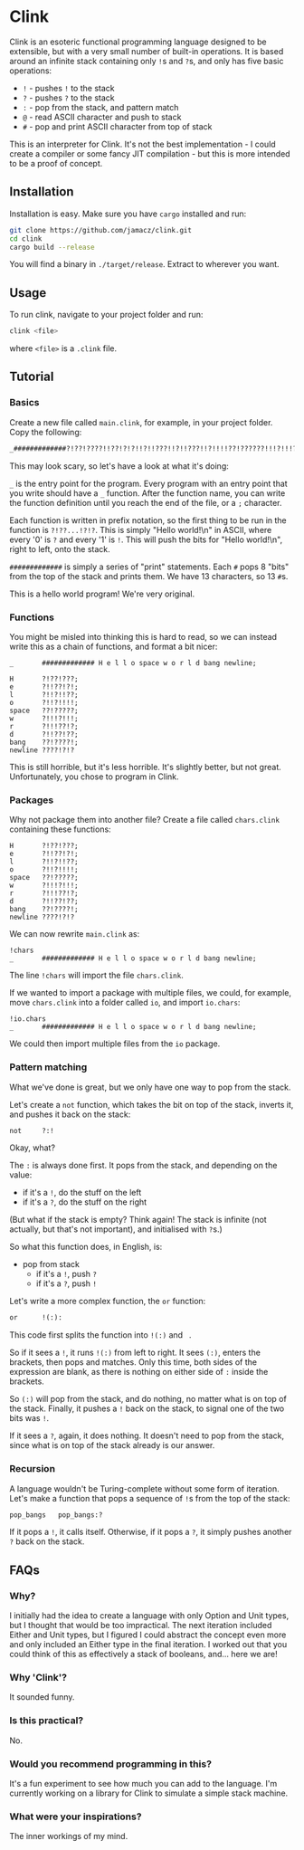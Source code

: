 # Clink

Clink is an esoteric functional programming language designed to be extensible, but with a very small number of built-in operations. It is based around an infinite stack containing only `!`s and `?`s, and only has five basic operations:

- `!` - pushes `!` to the stack
- `?` - pushes `?` to the stack
- `:` - pop from the stack, and pattern match
- `@` - read ASCII character and push to stack
- `#` - pop and print ASCII character from top of stack

This is an interpreter for Clink. It's not the best implementation - I could create a compiler or some fancy JIT compilation - but this is more intended to be a proof of concept.

## Installation

Installation is easy. Make sure you have `cargo` installed and run:

```bash
git clone https://github.com/jamacz/clink.git
cd clink
cargo build --release
```

You will find a binary in `./target/release`. Extract to wherever you want.

## Usage

To run clink, navigate to your project folder and run:

``` bash
clink <file>
```

where `<file>` is a `.clink` file.

## Tutorial

### Basics

Create a new file called `main.clink`, for example, in your project folder. Copy the following:

``` txt
_#############?!??!????!!??!?!?!!?!!???!!?!!???!!?!!!!??!??????!!!?!!!?!!?!!!!?!!!??!??!!?!!???!!??!????!????!????!?!?
```

This may look scary, so let's have a look at what it's doing:

`_` is the entry point for the program. Every program with an entry point that you write should have a `_` function. After the function name, you can write the function definition until you reach the end of the file, or a `;` character.

Each function is written in prefix notation, so the first thing to be run in the function is `?!??...!?!?`.
This is simply "Hello world!\n" in ASCII, where every '0' is `?` and every '1' is `!`. This will push the bits for "Hello world!\n", right to left, onto the stack.

`#############` is simply a series of "print" statements. Each `#` pops 8 "bits" from the top of the stack and prints them. We have 13 characters, so 13 `#`s.

This is a hello world program! We're very original.

### Functions

You might be misled into thinking this is hard to read, so we can instead write this as a chain of functions, and format a bit nicer:

``` text
_       ############# H e l l o space w o r l d bang newline;

H       ?!??!???;
e       ?!!??!?!;
l       ?!!?!!??;
o       ?!!?!!!!;
space   ??!?????;
w       ?!!!?!!!;
r       ?!!!??!?;
d       ?!!??!??;
bang    ??!????!;
newline ????!?!?
```

This is still horrible, but it's less horrible. It's slightly better, but not great. Unfortunately, you chose to program in Clink.

### Packages

Why not package them into another file? Create a file called `chars.clink` containing these functions:

``` text
H       ?!??!???;
e       ?!!??!?!;
l       ?!!?!!??;
o       ?!!?!!!!;
space   ??!?????;
w       ?!!!?!!!;
r       ?!!!??!?;
d       ?!!??!??;
bang    ??!????!;
newline ????!?!?
```

We can now rewrite `main.clink` as:

``` text
!chars
_       ############# H e l l o space w o r l d bang newline;
```

The line `!chars` will import the file `chars.clink`.

If we wanted to import a package with multiple files, we could, for example, move `chars.clink` into a folder called `io`, and import `io.chars`:

``` text
!io.chars
_       ############# H e l l o space w o r l d bang newline;
```

We could then import multiple files from the `io` package.

### Pattern matching

What we've done is great, but we only have one way to pop from the stack.

Let's create a `not` function, which takes the bit on top of the stack, inverts it, and pushes it back on the stack:

```txt
not     ?:!
```

Okay, what?

The `:` is always done first. It pops from the stack, and depending on the value:

- if it's a `!`, do the stuff on the left
- if it's a `?`, do the stuff on the right

(But what if the stack is empty? Think again! The stack is infinite (not actually, but that's not important), and initialised with `?`s.)

So what this function does, in English, is:

- pop from stack
    - if it's a `!`, push `?`
    - if it's a `?`, push `!`

Let's write a more complex function, the `or` function:

``` txt
or      !(:):
```

This code first splits the function into `!(:)` and ` `.

So if it sees a `!`, it runs `!(:)` from left to right. It sees `(:)`, enters the brackets, then pops and matches. Only this time, both sides of the expression are blank, as there is nothing on either side of `:` inside the brackets. 

So `(:)` will pop from the stack, and do nothing, no matter what is on top of the stack. Finally, it pushes a `!` back on the stack, to signal one of the two bits was `!`.

If it sees a `?`, again, it does nothing. It doesn't need to pop from the stack, since what is on top of the stack already is our answer.

### Recursion

A language wouldn't be Turing-complete without some form of iteration. Let's make a function that pops a sequence of `!`s from the top of the stack:

```txt
pop_bangs   pop_bangs:?
```

If it pops a `!`, it calls itself. Otherwise, if it pops a `?`, it simply pushes another `?` back on the stack.

## FAQs

### Why?

I initially had the idea to create a language with only Option and Unit types, but I thought that would be too impractical.
The next iteration included Either and Unit types, but I figured I could abstract the concept even more and only included an Either type in the final iteration.
I worked out that you could think of this as effectively a stack of booleans, and... here we are!

### Why 'Clink'?

It sounded funny.

### Is this practical?

No.

### Would you recommend programming in this?

It's a fun experiment to see how much you can add to the language. I'm currently working on a library for Clink to simulate a simple stack machine.

### What were your inspirations?

The inner workings of my mind.